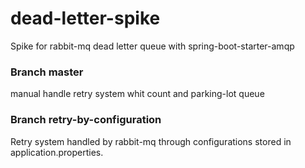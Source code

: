# dead-letter-spike
Spike for rabbit-mq dead letter queue with spring-boot-starter-amqp

### Branch master
manual handle retry system whit count and parking-lot queue

### Branch retry-by-configuration
Retry system handled by rabbit-mq through configurations stored in application.properties.

